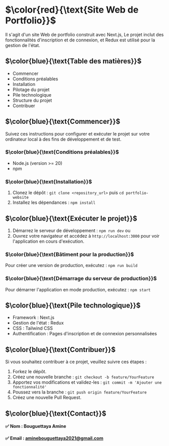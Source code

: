 # $\color{red}{\text{Site Web de Portfolio}}$
Il s'agit d'un site Web de portfolio construit avec Next.js, Le projet inclut des fonctionnalités d'inscription et de connexion, et Redux est utilisé pour la gestion de l'état.

## $\color{blue}{\text{Table des matières}}$
- Commencer
- Conditions préalables
- Installation
- Pilotage du projet
- Pile technologique
- Structure du projet
- Contribuer


## $\color{blue}{\text{Commencer}}$
Suivez ces instructions pour configurer et exécuter le projet sur votre ordinateur local à des fins de développement et de test.

### $\color{blue}{\text{Conditions préalables}}$
- Node.js (version >= 20)
- npm 

### $\color{blue}{\text{Installation}}$
1. Clonez le dépôt : `git clone <repository_url>` puis `cd portfolio-website`
2. Installez les dépendances : `npm install` 


## $\color{blue}{\text{Exécuter le projet}}$
1. Démarrez le serveur de développement : `npm run dev` ou 
2. Ouvrez votre navigateur et accédez à `http://localhost:3000` pour voir l'application en cours d'exécution.

### $\color{blue}{\text{Bâtiment pour la production}}$
Pour créer une version de production, exécutez : `npm run build` 

### $\color{blue}{\text{Démarrage du serveur de production}}$
Pour démarrer l'application en mode production, exécutez : `npm start` 

## $\color{blue}{\text{Pile technologique}}$
- Framework : Next.js
- Gestion de l'état : Redux
- CSS : Tailwind CSS
- Authentification : Pages d'inscription et de connexion personnalisées

## $\color{blue}{\text{Contribuer}}$
Si vous souhaitez contribuer à ce projet, veuillez suivre ces étapes :

1. Forkez le dépôt.
2. Créez une nouvelle branche : `git checkout -b feature/YourFeature`
3. Apportez vos modifications et validez-les : `git commit -m 'Ajouter une fonctionnalité'`
4. Poussez vers la branche : `git push origin feature/YourFeature`
5. Créez une nouvelle Pull Request.

## $\color{blue}{\text{Contact}}$
#### ✅ Nom : Bouguettaya Amine
#### ✅ Email : aminebouguettaya2021@gmail.com
